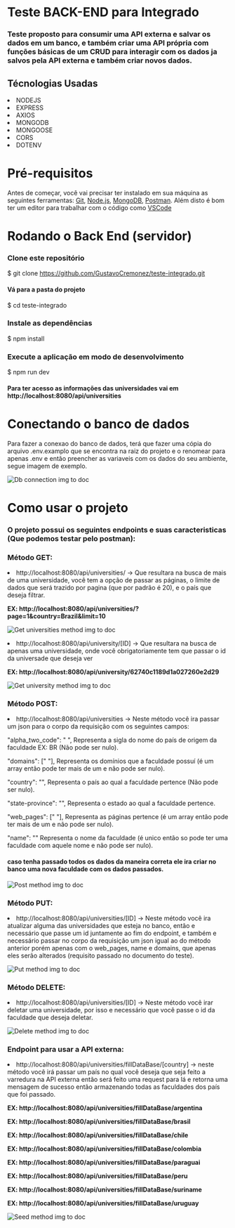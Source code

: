 # Teste BACK-END para Integrado

<h3> Teste proposto para consumir uma API externa e salvar os dados em um banco, e também criar uma API própria com funções básicas de um CRUD para interagir com os dados 
ja salvos pela API externa e também criar novos dados.</h3> 

<h2>Técnologias Usadas</h2>
<li> NODEJS
<li> EXPRESS
<li> AXIOS
<li> MONGODB
<li> MONGOOSE
<li> CORS
<li> DOTENV
  
# Pré-requisitos 

Antes de começar, você vai precisar ter instalado em sua máquina as seguintes ferramentas:
[Git](https://git-scm.com), [Node.js](https://nodejs.org/en/), [MongoDB](https://www.mongodb.com/pt-br), [Postman](https://www.postman.com/). 
Além disto é bom ter um editor para trabalhar com o código como [VSCode](https://code.visualstudio.com/)
  
# Rodando o Back End (servidor)
  
### Clone este repositório
$ git clone <https://github.com/GustavoCremonez/teste-integrado.git>
  
#### Vá para a pasta do projeto
$ cd teste-integrado
### Instale as dependências
$ npm install
  
### Execute a aplicação em modo de desenvolvimento
$ npm run dev
  
#### Para ter acesso as informações das universidades vai em http://localhost:8080/api/universities

# Conectando o banco de dados
  Para fazer a conexao do banco de dados, terá que fazer uma cópia do arquivo .env.examplo que se encontra na raiz do projeto e o renomear para apenas .env
  e então preencher as variaveis com os dados do seu ambiente, segue imagem de exemplo.
 
![Db connection img to doc](https://github.com/GustavoCremonez/teste-integrado/blob/master/doc/DB%20connection%20doc.png) <p>
  
# Como usar o projeto
### O projeto possui os seguintes endpoints e suas caracteristicas (Que podemos testar pelo postman): <p>
<h3> Método GET: </h3>
  
  <li> http://localhost:8080/api/universities/ -> Que resultara na busca de mais de uma universidade, você tem a opção de passar as páginas, 
    o limite de dados que será trazido por pagina (que por padrão é 20), e o país que deseja filtrar.
    <p> <strong> EX: http://localhost:8080/api/universities/?page=1&country=Brazil&limit=10 </strong> <p>
    
  ![Get universities method img to doc](https://github.com/GustavoCremonez/teste-integrado/blob/master/doc/GetMethodForUniversities.png) <p>
    
  <li> http://localhost:8080/api/university/[ID] -> Que resultara na busca de apenas uma universidade, onde você obrigatoriamente tem que passar o id 
    da universade que deseja ver <p> <strong> EX: http://localhost:8080/api/university/62740c1189d1a027260e2d29 </strong> <p><p>

  ![Get university method img to doc](https://github.com/GustavoCremonez/teste-integrado/blob/master/doc/GetMethodForUniversity.png) <p>

  
<h3> Método POST: </h3> 
   <li> http://localhost:8080/api/universities -> Neste método você ira passar um json para o corpo da requisição com os seguintes campos: <p>
        "alpha_two_code": " ", Representa a sigla do nome do país de origem da faculdade EX: BR (Não pode ser nulo).<p>
        "domains": [" "], Representa os domínios que a faculdade possuí (é um array então pode ter mais de um e não pode ser nulo).<p>
        "country": "", Representa o país ao qual a faculdade pertence (Não pode ser nulo).<p>
        "state-province": "", Representa o estado ao qual a faculdade pertence.<p>
        "web_pages": [" "], Representa as páginas pertence (é um array então pode ter mais de um e não pode ser nulo).<p>
        "name": "" Representa o nome da faculdade (é unico então so pode ter uma faculdade com aquele nome e não pode ser nulo).<p>
   <h4> caso tenha passado todos os dados da maneira correta ele ira criar no banco uma nova faculdade com os dados passados. </h4> <p>
     
   ![Post method img to doc](https://github.com/GustavoCremonez/teste-integrado/blob/master/doc/PostMethod.png) <p>
     
     
<h3> Método PUT: </h3> 
     <li> http://localhost:8080/api/universities/[ID] ->  Neste método você ira atualizar alguma das universidades que esteja no banco, então e necessário que passe um
       id juntamente ao fim do endpoint, e também e necessário passar no corpo da requisição um json igual ao do método anterior porém apenas com o web_pages, name e          domains, 
       que apenas eles serão alterados (requisito passado no documento do teste).
       
![Put method img to doc](https://github.com/GustavoCremonez/teste-integrado/blob/master/doc/PutMethod.png) <p>
       
       
<h3> Método DELETE: </h3> 
      <li> http://localhost:8080/api/universities/[ID] -> Neste método você irar deletar uma universidade, por isso e necessário que você passe o id da faculdade que         deseja deletar.<p>
        
![Delete method img to doc](https://github.com/GustavoCremonez/teste-integrado/blob/master/doc/DeleteMethod.png)<p>
        
<h3> Endpoint para usar a API externa: </h3>
    <li> http://localhost:8080/api/universities/fillDataBase/[country] ->  neste método você irá passar um país no qual você deseja que seja feito a varredura na API externa então 
      será feito uma request para lá e retorna uma mensagem de sucesso então armazenando todas as faculdades dos país que foi passado.
      <p> <strong> EX: http://localhost:8080/api/universities/fillDataBase/argentina </strong> <p>
      <p> <strong> EX: http://localhost:8080/api/universities/fillDataBase/brasil </strong> <p>
      <p> <strong> EX: http://localhost:8080/api/universities/fillDataBase/chile </strong> <p>
      <p> <strong> EX: http://localhost:8080/api/universities/fillDataBase/colombia </strong> <p>
      <p> <strong> EX: http://localhost:8080/api/universities/fillDataBase/paraguai </strong> <p>
      <p> <strong> EX: http://localhost:8080/api/universities/fillDataBase/peru </strong> <p>
      <p> <strong> EX: http://localhost:8080/api/universities/fillDataBase/suriname </strong> <p>
      <p> <strong> EX: http://localhost:8080/api/universities/fillDataBase/uruguay </strong> <p><p>
      
![Seed method img to doc](https://github.com/GustavoCremonez/teste-integrado/blob/master/doc/SeedEndpoint.png)
